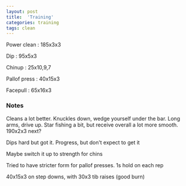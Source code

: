 ```yaml
---
layout: post
title:  'Training'
categories: training
tags: clean
---
```


Power clean  :  185x3x3

Dip  :  95x5x3

Chinup  :  25x10,9,7

Pallof press  : 40x15x3

Facepull  : 65x16x3

### Notes

Cleans a lot better. Knuckles down, wedge yourself under the bar. Long arms, drive up. Star fishing a bit, but receive overall a lot more smooth. 190x2x3 next?

Dips hard but got it. Progress, but don't expect to get it

Maybe switch it up to strength for chins

Tried to have stricter form for pallof presses. 1s hold on each rep

40x15x3 on step downs, with 30x3 tib raises (good burn)
